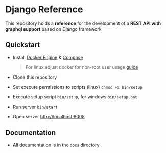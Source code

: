 # Django Reference

This repository holds a **reference** for the development of a **REST API with graphql support** based on Django framework

## Quickstart

-   Install [Docker Engine](https://docs.docker.com/engine/install/) & [Compose](https://docs.docker.com/compose/install/)
    >   For linux adjust docker for non-root user usage [guide](https://docs.docker.com/engine/install/linux-postinstall/#manage-docker-as-a-non-root-user)
-   Clone this repository
-   Set execute permissions to scripts (linux) `chmod +x bin/setup`
-   Execute setup script `bin/setup`, for windows `bin/setup.bat`
-   Run server `bin/start`

-   Open server [http://localhost:8008](http://localhost:8008)

## Documentation

-   All documentation is in the `docs` directory